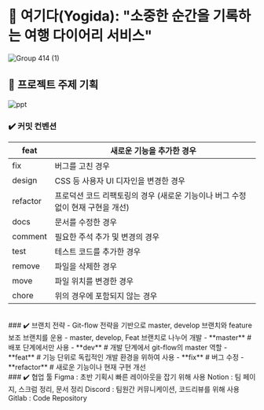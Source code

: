 # 📘 여기다(Yogida): "소중한 순간을 기록하는 여행 다이어리 서비스"
![Group 414 (1)](https://github.com/hayuuna/Yogida/assets/144312023/68d38773-9b6d-42f6-a576-7cc4206a4df7)


## 📍 프로젝트 주제 기획
![ppt](https://github.com/hayuuna/Yogida/assets/144312023/44f35e79-efb0-4de4-a5c1-6e122d271e29)

### ✔️ 커밋 컨벤션
| feat | 새로운 기능을 추가한 경우 |
| --- | --- |
| fix | 버그를 고친 경우 |
| design | CSS 등 사용자 UI 디자인을 변경한 경우 |
| refactor | 프로덕션 코드 리팩토링의 경우 (새로운 기능이나 버그 수정 없이 현재 구현을 개선) |
| docs | 문서를 수정한 경우 |
| comment | 필요한 주석 추가 및 변경의 경우 |
| test | 테스트 코드를 추가한 경우 |
| remove | 파일을 삭제한 경우 |
| move | 파일 위치를 변경한 경우 |
| chore | 위의 경우에 포함되지 않는 경우 |

<br />
### ✔️ 브랜치 전략
- Git-flow 전략을 기반으로 master, develop 브랜치와 feature 보조 브랜치를 운용
- master, develop, Feat 브랜치로 나누어 개발
    - **master** # 배포 단계에서만 사용
    - **dev** # 개발 단계에서 git-flow의 master 역할
    - **feat** # 기능 단위로 독립적인 개발 환경을 위하여 사용
    - **fix** # 버그 수정
    - **refactor** # 새로운 기능이나 현재 구현 개선

<br />
### ✔️ 협업 툴
Figma : 초반 기획시 빠른 레이아웃을 잡기 위해 사용
Notion : 팀 페이지, 스크럼 정리, 문서 정리
Discord : 팀원간 커뮤니케이션, 코드리뷰를 위해 사용
Gitlab : Code Repository


